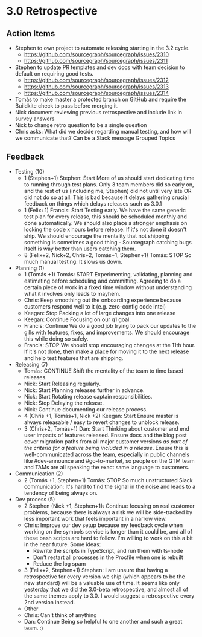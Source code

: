 # 3.0 Retrospective


## Action Items

* Stephen to own project to automate releasing starting in the 3.2 cycle.
   * https://github.com/sourcegraph/sourcegraph/issues/2310
   * https://github.com/sourcegraph/sourcegraph/issues/2311
* Stephen to update PR templates and dev docs with team decision to default on requiring good tests.
   * https://github.com/sourcegraph/sourcegraph/issues/2312
   * https://github.com/sourcegraph/sourcegraph/issues/2313
   * https://github.com/sourcegraph/sourcegraph/issues/2314 
* Tomás to make master a protected branch on GitHub and require the Buildkite check to pass before merging it.
* Nick document reviewing previous retrospective and include link in survey answers
* Nick to change retro question to be a single question
* Chris asks: What did we decide regarding manual testing, and how will we communicate that? Can be a Slack message
Grouped Topics

## Feedback

* Testing (10)
   * 1 (Stephen+1) Stephen: Start More of us should start dedicating time to running through test plans. Only 3 team members did so early on, and the rest of us (including me, Stephen) did not until very late OR did not do so at all. This is bad because it delays gathering crucial feedback on things which delays releases such as 3.0.1
   * 1 (Felix+1) Francis: Start Testing early. We have the same generic test plan for every release, this should be scheduled monthly and done automatically. We should also place a stronger emphasis on locking the code x hours before release. If it's not done it doesn't ship. We should encourage the mentality that not shipping something is sometimes a good thing - Sourcegraph catching bugs itself is way better than users catching them.
   * 8 (Felix+2, Nick+2, Chris+2, Tomás+1, Stephen+1) Tomás: STOP So much manual testing: It slows us down. 
* Planning (1)
   * 1 (Tomás +1) Tomás: START Experimenting, validating, planning and estimating before  scheduling and committing. Agreeing to do a certain piece of work in a fixed time window without understanding what it involves only leads to mayhem.
   * Chris: Keep smoothing out the onboarding experience because customers respond well to it (e.g. zero-config code intel)
   * Keegan: Stop Packing a lot of large changes into one release
   * Keegan: Continue Focusing on our q1 goal.
   * Francis: Continue We do a good job trying to pack our updates to the gills with features, fixes, and improvements. We should encourage this while doing so safely.
   * Francis: STOP We should stop encouraging changes at the 11th hour. If it's not done, then make a place for moving it to the next release and help test features that are shipping.
* Releasing (7)
   * Tomás: CONTINUE Shift the mentality of the team to time based releases.
   * Nick: Start Releasing regularly.
   * Nick: Start Planning releases further in advance.
   * Nick: Start Rotating release captain responsibilities.
   * Nick: Stop Delaying the release.
   * Nick: Continue documenting our release process.
   * 4 (Chris +1, Tomás+1, Nick +2) Keegan: Start Ensure master is always releasable / easy to revert changes to unblock release.
   * 3 (Chris+2, Tomás+1) Dan: Start Thinking about customer and end user impacts of features released. Ensure docs and the blog post cover migration paths from all major customer versions *as part of the criteria for a feature being included in a release*. Ensure this is well-communicated across the team, especially in public channels like #dev-announce and #go-to-market, so people on the GTM team and TAMs are all speaking the exact same language to customers.
* Communication (2)
   * 2 (Tomás +1, Stephen+1) Tomás: STOP So much unstructured Slack communication: It's hard to find the signal in the noise and leads to a tendency of being always on.
* Dev process (5)
   * 2 Stephen (Nick +1, Stephen+1): Continue focusing on real customer problems, because there is always a risk we will be side-tracked by less important work that feels important in a narrow view.
   * Chris: Improve our dev setup because my feedback cycle when working on the symbols service is longer than it could be, and all of these bash scripts are hard to follow. I'm willing to work on this a bit in the near future. Some ideas:
        - Rewrite the scripts in TypeScript, and run them with ts-node
        - Don't restart all processes in the Procfile when one is rebuilt
        - Reduce the log spam
   * 3 (Felix+2, Stephen+1) Stephen: I am unsure that having a retrospective for every version we ship (which appears to be the new standard) will be a valuable use of time. It seems like only yesterday that we did the 3.0-beta retrospective, and almost all of the same themes apply to 3.0. I would suggest a retrospective every 2nd version instead.
   * Other
   * Chris: Can't think of anything
   * Dan: Continue Being so helpful to one another and such a great team. :)
